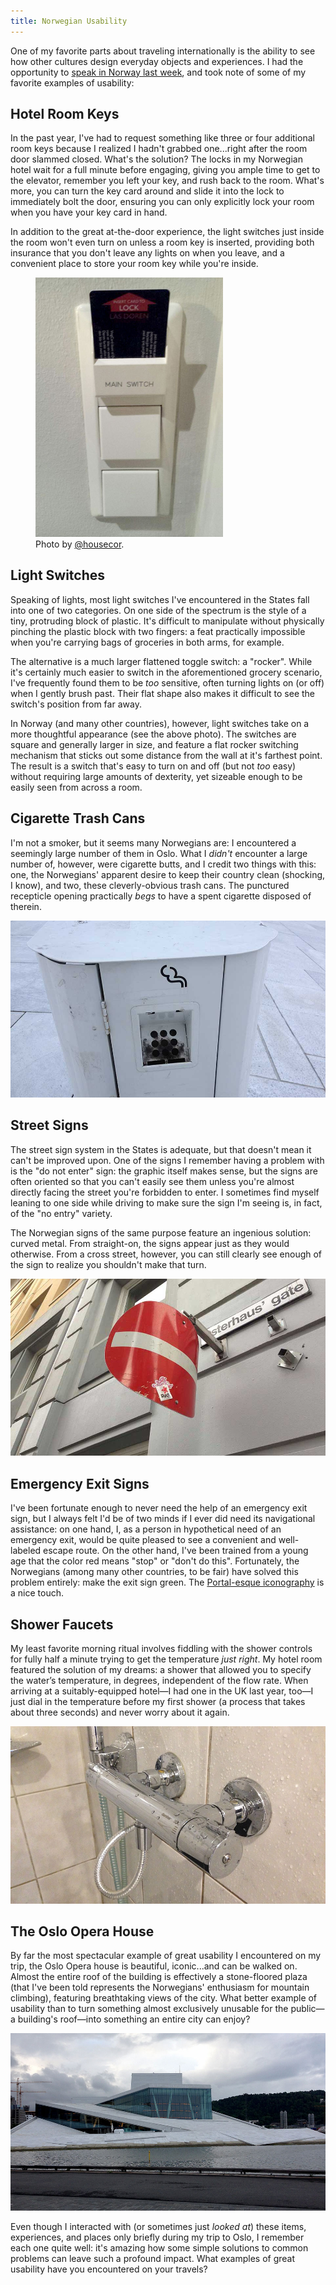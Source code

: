 ```yaml
---
title: Norwegian Usability
---
```


One of my favorite parts about traveling internationally is the ability to see how other cultures design everyday objects and experiences. I had the opportunity to [speak in Norway last week][0], and took note of some of my favorite examples of usability:

## Hotel Room Keys

In the past year, I've had to request something like three or four additional room keys because I realized I hadn't grabbed one...right after the room door slammed closed. What's the solution? The locks in my Norwegian hotel wait for a full minute before engaging, giving you ample time to get to the elevator, remember you left your key, and rush back to the room. What's more, you can turn the key card around and slide it into the lock to immediately bolt the door, ensuring you can only explicitly lock your room when you have your key card in hand.

In addition to the great at-the-door experience, the light switches just inside the room won't even turn on unless a room key is inserted, providing both insurance that you don't leave any lights on when you leave, and a convenient place to store your room key while you're inside.

<figure><img src="/css/images/blog/2014-06-10-00.jpg" alt="Light switches with a hotel room key card slot. Photo by @housecor." style="max-width:300px"><figcaption>Photo by <a href="https://twitter.com/housecor">@housecor</a>.</figcaption></figure>

## Light Switches

Speaking of lights, most light switches I've encountered in the States fall into one of two categories. On one side of the spectrum is the style of a tiny, protruding block of plastic. It's difficult to manipulate without physically pinching the plastic block with two fingers: a feat practically impossible when you're carrying bags of groceries in both arms, for example.

The alternative is a much larger flattened toggle switch: a "rocker". While it's certainly much easier to switch in the aforementioned grocery scenario, I've frequently found them to be _too_ sensitive, often turning lights on (or off) when I gently brush past. Their flat shape also makes it difficult to see the switch's position from far away.

In Norway (and many other countries), however, light switches take on a more thoughtful appearance (see the above photo). The switches are square and generally larger in size, and feature a flat rocker switching mechanism that sticks out some distance from the wall at it's farthest point. The result is a switch that's easy to turn on and off (but not _too_ easy) without requiring large amounts of dexterity, yet sizeable enough to be easily seen from across a room.

## Cigarette Trash Cans

I'm not a smoker, but it seems many Norwegians are: I encountered a seemingly large number of them in Oslo. What I _didn't_ encounter a large number of, however, were cigarette butts, and I credit two things with this: one, the Norwegians' apparent desire to keep their country clean (shocking, I know), and two, these cleverly-obvious trash cans. The punctured recepticle opening practically _begs_ to have a spent cigarette disposed of therein.

![A cigarette trash can in Oslo, Norway][b]

## Street Signs

The street sign system in the States is adequate, but that doesn't mean it can't be improved upon. One of the signs I remember having a problem with is the "do not enter" sign: the graphic itself makes sense, but the signs are often oriented so that you can't easily see them unless you're almost directly facing the street you're forbidden to enter. I sometimes find myself leaning to one side while driving to make sure the sign I'm seeing is, in fact, of the "no entry" variety.

The Norwegian signs of the same purpose feature an ingenious solution: curved metal. From straight-on, the signs appear just as they would otherwise. From a cross street, however, you can still clearly see enough of the sign to realize you shouldn't make that turn.

![A curved street sign in Oslo, Norway][c]

## Emergency Exit Signs

I've been fortunate enough to never need the help of an emergency exit sign, but I always felt I'd be of two minds if I ever did need its navigational assistance: on one hand, I, as a person in hypothetical need of an emergency exit, would be quite pleased to see a convenient and well-labeled escape route. On the other hand, I've been trained from a young age that the color red means "stop" or "don't do this". Fortunately, the Norwegians (among many other countries, to be fair) have solved this problem entirely: make the exit sign green. The [Portal-esque iconography][2] is a nice touch.

## Shower Faucets

My least favorite morning ritual involves fiddling with the shower controls for fully half a minute trying to get the temperature _just right_. My hotel room featured the solution of my dreams: a shower that allowed you to specify the water’s temperature, in degrees, independent of the flow rate. When arriving at a suitably-equipped hotel—I had one in the UK last year, too—I just dial in the temperature before my first shower (a process that takes about three seconds) and never worry about it again.

![A shower faucet in Oslo, Norway][d]

## The Oslo Opera House

By far the most spectacular example of great usability I encountered on my trip, the Oslo Opera house is beautiful, iconic...and can be walked on. Almost the entire roof of the building is effectively a stone-floored plaza (that I've been told represents the Norwegians' enthusiasm for mountain climbing), featuring breathtaking views of the city. What better example of usability than to turn something almost exclusively unusable for the public—a building's roof—into something an entire city can enjoy?

![The Oslo Opera House in Norway][e]

Even though I interacted with (or sometimes just _looked at_) these items, experiences, and places only briefly during my trip to Oslo, I remember each one quite well: it's amazing how some simple solutions to common problems can leave such a profound impact. What examples of great usability have you encountered on your travels?

[0]: http://ndcoslo.com/
[1]: http://hepol.manufacturer.globalsources.com/si/6008816192747/pdtl/Light-switch/1079490296/1-gang-Intermediary-Wall-Switches.htm
[2]: https://www.google.com/search?q=uk+emergency+exit&tbm=isch

[a]: ./2014-06-10-00.jpg
[b]: ./2014-06-10-01.jpg
[c]: ./2014-06-10-02.jpg
[d]: ./2014-06-10-03.jpg
[e]: ./2014-06-10-04.jpg
